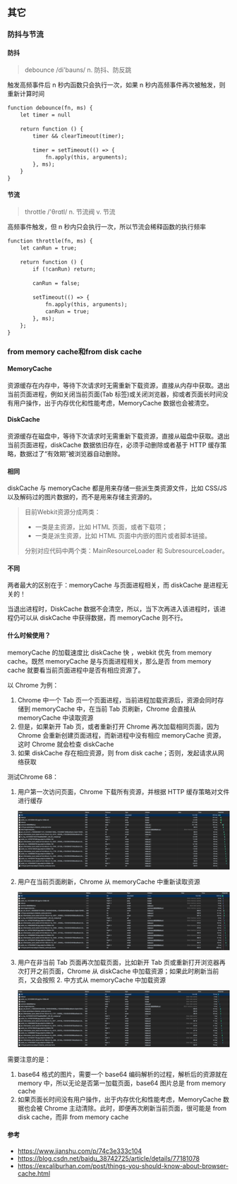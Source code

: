 ## 其它

### 防抖与节流

#### 防抖

> debounce /di'bauns/ n. 防抖、防反跳

触发高频事件后 n 秒内函数只会执行一次，如果 n 秒内高频事件再次被触发，则重新计算时间

```
function debounce(fn, ms) {
    let timer = null

    return function () {
        timer && clearTimeout(timer);

        timer = setTimeout(() => {
            fn.apply(this, arguments);
        }, ms);
    }
}
```

#### 节流

> throttle /'θrɑtl/ n. 节流阀 v. 节流

高频事件触发，但 n 秒内只会执行一次，所以节流会稀释函数的执行频率

```
function throttle(fn, ms) {
    let canRun = true;

    return function () {
        if (!canRun) return;

        canRun = false;

        setTimeout(() => {
            fn.apply(this, arguments);
            canRun = true;
        }, ms);
    };
}
```

### from memory cache和from disk cache

#### MemoryCache

资源缓存在内存中，等待下次请求时无需重新下载资源，直接从内存中获取。退出当前页面进程，例如关闭当前页面(Tab 标签)或关闭浏览器，抑或者页面长时间没有用户操作，出于内存优化和性能考虑，MemoryCache 数据也会被清空。

#### DiskCache

资源缓存在磁盘中，等待下次请求时无需重新下载资源，直接从磁盘中获取。退出当前页面进程，diskCache 数据依旧存在，必须手动删除或者基于 HTTP 缓存策略，数据过了“有效期”被浏览器自动删除。

#### 相同

diskCache 与 memoryCache 都是用来存储一些派生类资源文件，比如 CSS/JS 以及解码过的图片数据的，而不是用来存储主资源的。

> 目前Webkit资源分成两类：
>
> - 一类是主资源，比如 HTML 页面，或者下载项；
> - 一类是派生资源，比如 HTML 页面中内嵌的图片或者脚本链接。
>
> 分别对应代码中两个类：MainResourceLoader 和 SubresourceLoader。

#### 不同

两者最大的区别在于：memoryCache 与页面进程相关，而 diskCache 是进程无关的！

当退出进程时，DiskCache 数据不会清空，所以，当下次再进入该进程时，该进程仍可以从 diskCache 中获得数据，而 memoryCache 则不行。

#### 什么时候使用？

memoryCache 的加载速度比 diskCache 快 ，webkit 优先 from memory cache。既然 memoryCache 是与页面进程相关，那么是否 from memory cache 就要看当前页面进程中是否有相应资源了。

以 Chrome 为例：

1. Chrome 中一个 Tab 页一个页面进程，当前进程加载资源后，资源会同时存储到 memoryCache 中，在当前 Tab 页刷新，Chrome 会直接从 memoryCache 中读取资源
2. 但是，如果新开 Tab 页，或者重新打开 Chrome 再次加载相同页面，因为 Chrome 会重新创建页面进程，而新进程中没有相应 memoryCache 资源，这时 Chrome 就会检查 diskCache
3. 如果 diskCache 存在相应资源，则 from disk cache；否则，发起请求从网络获取

测试Chrome 68：

1. 用户第一次访问页面，Chrome 下载所有资源，并根据 HTTP 缓存策略对文件进行缓存

   ![image](./images/0216.png)

2. 用户在当前页面刷新，Chrome 从 memoryCache 中重新读取资源

   ![image](./images/0217.png)

3. 用户在非当前 Tab 页面再次加载页面，比如新开 Tab 页或重新打开浏览器再次打开之前页面，Chrome 从 diskCache 中加载资源；如果此时刷新当前页，又会按照 2. 中方式从 memoryCache 中加载资源

   ![image](./images/0218.png)

需要注意的是：

1. base64 格式的图片，需要一个 base64 编码解析的过程，解析后的资源就在 memory 中，所以无论是否第一加载页面，base64 图片总是 from memory cache
2. 如果页面长时间没有用户操作，出于内存优化和性能考虑，MemoryCache 数据也会被 Chrome 主动清除。此时，即便再次刷新当前页面，很可能是 from disk cache，而非 from memory cache

#### 参考

* https://www.jianshu.com/p/74c3e333c104
* https://blog.csdn.net/baidu_38742725/article/details/77181078
* https://excaliburhan.com/post/things-you-should-know-about-browser-cache.html





















